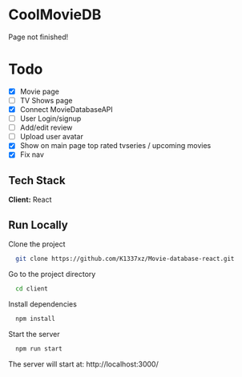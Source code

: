 # CoolMovieDB

Page not finished!

# Todo

-   [x] Movie page
-   [ ] TV Shows page
-   [x] Connect MovieDatabaseAPI
-   [ ] User Login/signup
-   [ ] Add/edit review
-   [ ] Upload user avatar
-   [x] Show on main page top rated tvseries / upcoming movies
-   [x] Fix nav

## Tech Stack

**Client:** React

## Run Locally

Clone the project

```bash
  git clone https://github.com/K1337xz/Movie-database-react.git
```

Go to the project directory

```bash
  cd client
```

Install dependencies

```bash
  npm install
```

Start the server

```bash
  npm run start
```

The server will start at: http://localhost:3000/
